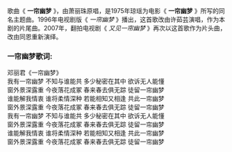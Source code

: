 

歌曲《 **一帘幽梦** 》，由萧丽珠原唱，是1975年琼瑶为电影《 **一帘幽梦** 》所写的同名主题曲。1996年电视剧版《 _一帘幽梦_
》播出，这首歌改由许茹芸演唱，作为本剧的片尾曲。2007年，翻拍电视剧《 _又见一帘幽梦_ 》再次以这首歌作为片头曲，改由同恩重新演绎。

### 一帘幽梦歌词:

邓丽君《一帘幽梦》  
我有一帘幽梦 不知与谁能共 多少秘密在其中 欲诉无人能懂  
窗外景深露重 今夜落花成冢 春来春去俱无踪 徒留一帘幽梦  
谁能解我情衷 谁将柔情深种 若能相知又相逢 共此一帘幽梦  
窗外景深露重 今夜落花成冢 春来春去俱无踪 徒留一帘幽梦  
我有一帘幽梦 不知与谁能共 多少秘密在其中 欲诉无人能懂  
窗外景深露重 今夜落花成冢 春来春去俱无踪 徒留一帘幽梦  
谁能解我情衷 谁将柔情深种 若能相知又相逢 共此一帘幽梦  
窗外景深露重 今夜落花成冢 春来春去俱无踪 徒留一帘幽梦

